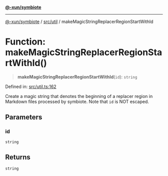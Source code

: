 [**@-xun/symbiote**](../../../README.md)

***

[@-xun/symbiote](../../../README.md) / [src/util](../README.md) / makeMagicStringReplacerRegionStartWithId

# Function: makeMagicStringReplacerRegionStartWithId()

> **makeMagicStringReplacerRegionStartWithId**(`id`): `string`

Defined in: [src/util.ts:162](https://github.com/Xunnamius/symbiote/blob/62ec6fdd59d5511dd7b872237f3ff5bf7673e789/src/util.ts#L162)

Create a magic string that denotes the beginning of a replacer region in
Markdown files processed by symbiote. Note that `id` is NOT escaped.

## Parameters

### id

`string`

## Returns

`string`
